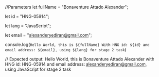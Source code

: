 //Parameters
let fullName = "Bonaventure Attado Alexander";

let id = "HNG-05914";

let lang = "JavaScript";

let email = "alexanderyediran@gmail.com";

console.log(`Hello World, this is ${fullName} With HNG id: ${id} and email address: ${email}, using ${lang} for stage 2 task`)

// Expected output: Hello World, this is Bonaventure Attado Alexander with HNG id: HNG-05914 and email address: alexanderyediran@gmail.com, using JavaScript for stage 2 task
